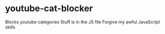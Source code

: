 # youtube-cat-blocker
Blocks youtube categories
Stuff is in the JS file
Forgive my awful JavaScript skills
